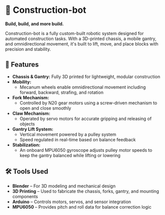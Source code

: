 # 🤖 Construction-bot  
**Build, build, and more build.**

Construction-bot is a fully custom-built robotic system designed for automated construction tasks. With a 3D-printed chassis, a mobile gantry, and omnidirectional movement, it's built to lift, move, and place blocks with precision and stability.

## 🔧 Features

- **Chassis & Gantry:** Fully 3D printed for lightweight, modular construction  
- **Mobility:**  
  - Mecanum wheels enable omnidirectional movement including forward, backward, strafing, and rotation  
- **Fork Mechanism:**  
  - Controlled by N20 gear motors using a screw-driven mechanism to open and close smoothly  
- **Claw Mechanism:**  
  - Operated by servo motors for accurate gripping and releasing of objects  
- **Gantry Lift System:**  
  - Vertical movement powered by a pulley system  
  - Speed regulated in real-time based on balance feedback  
- **Stabilization:**  
  - An onboard MPU6050 gyroscope adjusts pulley motor speeds to keep the gantry balanced while lifting or lowering

## 🛠 Tools Used

- **Blender** – For 3D modeling and mechanical design  
- **3D Printing** – Used to fabricate the chassis, forks, gantry, and mounting components  
- **Arduino** – Controls motors, servos, and sensor integration  
- **MPU6050** – Provides pitch and roll data for balance correction logic
